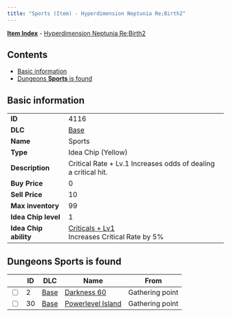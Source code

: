 ```yaml
---
title: "Sports (Item) - Hyperdimension Neptunia Re;Birth2"
---
```


[**Item Index**](/neptunia/rb2/item/index.html) - [Hyperdimension Neptunia Re;Birth2](/neptunia/rb2)

## Contents

- [Basic information](#basic-information)
- [Dungeons **Sports** is found](#dungeons-sports-is-found)

## Basic information

|   |   |
| -- | -- |
| **ID** | 4116 |
| **DLC** | [Base](/neptunia/rb2/dlc/0-base.html) |
| **Name** | Sports |
| **Type** | Idea Chip (Yellow) |
| **Description** | Critical Rate + Lv.1 Increases odds of dealing a critical hit. |
| **Buy Price** | 0 |
| **Sell Price** | 10 |
| **Max inventory** | 99 |
| **Idea Chip level** | 1 |
| **Idea Chip ability** | [Criticals + Lv1](/neptunia/rb2/ability/0-9515-criticals-lv1.html)<br />Increases Critical Rate by 5% |

## Dungeons **Sports** is found

|    | ID | DLC | Name | From |
| -- | -- | --- | ---- | ---- |
| <input type="checkbox" id="rb2-dungeon-0-2" class="trackbox" /> | 2 | [Base](/neptunia/rb2/dlc/0-base.html) | [Darkness 60](/neptunia/rb2/dungeon/0-2-darkness-60.html) | Gathering point |
| <input type="checkbox" id="rb2-dungeon-0-30" class="trackbox" /> | 30 | [Base](/neptunia/rb2/dlc/0-base.html) | [Powerlevel Island](/neptunia/rb2/dungeon/0-30-powerlevel-island.html) | Gathering point |